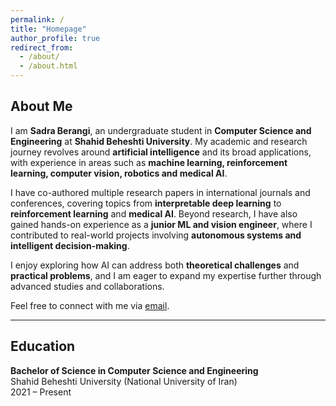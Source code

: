 ```yaml
---
permalink: /
title: "Homepage"
author_profile: true
redirect_from: 
  - /about/
  - /about.html
---
```


## About Me

I am **Sadra Berangi**, an undergraduate student in **Computer Science and Engineering** at **Shahid Beheshti University**. My academic and research journey revolves around **artificial intelligence** and its broad applications, with experience in areas such as **machine learning, reinforcement learning, computer vision, robotics and medical AI**.  

I have co-authored multiple research papers in international journals and conferences, covering topics from **interpretable deep learning** to **reinforcement learning** and **medical AI**. Beyond research, I have also gained hands-on experience as a **junior ML and vision engineer**, where I contributed to real-world projects involving **autonomous systems and intelligent decision-making**.  

I enjoy exploring how AI can address both **theoretical challenges** and **practical problems**, and I am eager to expand my expertise further through advanced studies and collaborations.  

Feel free to connect with me via [email](mailto:sadraberangi@gmail.com).  

---

## Education

**Bachelor of Science in Computer Science and Engineering**  
Shahid Beheshti University (National University of Iran)  
2021 – Present  
